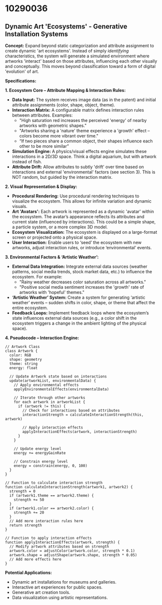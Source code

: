 # 10290036

## Dynamic Art 'Ecosystems' - Generative Installation Systems

**Concept:** Expand beyond static categorization and attribute assignment to create dynamic 'art ecosystems'. Instead of simply *identifying* characteristics, the system will generate a simulated environment where artworks 'interact' based on those attributes, influencing each other visually and conceptually. This moves beyond classification toward a form of digital 'evolution' of art.

**Specifications:**

**1. Ecosystem Core – Attribute Mapping & Interaction Rules:**

*   **Data Input:** The system receives image data (as in the patent) and initial attribute assignments (color, shape, object, theme).
*   **Interaction Matrix:**  A configurable matrix defines interaction rules between attributes. Examples:
    *   "High saturation red increases the perceived 'energy' of nearby artworks with geometric shapes."
    *   "Artworks sharing a 'nature' theme experience a 'growth' effect – colors become more vibrant over time."
    *   “If two pieces share a common object, their shapes influence each other to be more similar”
*   **Simulation Engine:** A physics/visual effects engine simulates these interactions in a 2D/3D space.  Think a digital aquarium, but with artwork instead of fish.
*   **Attribute Drift:**  Allow attributes to subtly 'drift' over time based on interactions and external 'environmental' factors (see section 3). This is NOT random, but guided by the interaction matrix.

**2. Visual Representation & Display:**

*   **Procedural Rendering:** Use procedural rendering techniques to visualize the ecosystem. This allows for infinite variation and dynamic visuals.
*   **Art 'Avatars':** Each artwork is represented as a dynamic 'avatar' within the ecosystem.  The avatar’s appearance reflects its attributes and current state (influenced by interactions). This could be a simple shape, a particle system, or a more complex 3D model.
*   **Ecosystem Visualization:** The ecosystem is displayed on a large-format screen or projected onto a physical space.
*   **User Interaction:** Enable users to ‘seed’ the ecosystem with new artworks, adjust interaction rules, or introduce ‘environmental’ events.

**3. Environmental Factors & ‘Artistic Weather’:**

*   **External Data Integration:** Integrate external data sources (weather patterns, social media trends, stock market data, etc.) to influence the ecosystem. For example:
    *   "Rainy weather decreases color saturation across all artworks."
    *   "Positive social media sentiment increases the 'growth' rate of artworks with 'hopeful' themes."
*   **‘Artistic Weather’ System:** Create a system for generating ‘artistic weather’ events – sudden shifts in color, shape, or theme that affect the entire ecosystem.
*   **Feedback Loops:** Implement feedback loops where the ecosystem’s state influences external data sources (e.g., a color shift in the ecosystem triggers a change in the ambient lighting of the physical space).

**4. Pseudocode – Interaction Engine:**

```
// Artwork Class
class Artwork {
  color: RGB
  shape: geometry
  theme: string
  energy: float

  // Update Artwork state based on interactions
  update(artworkList, environmentalData) {
    // Apply environmental effects
    applyEnvironmentalEffects(environmentalData)

    // Iterate through other artworks
    for each artwork in artworkList {
      if (artwork != this) {
        // Check for interactions based on attributes
        interactionStrength = calculateInteractionStrength(this, artwork)

        // Apply interaction effects
        applyInteractionEffects(artwork, interactionStrength)
      }
    }

    // Update energy level
    energy += energyGainRate

    // Constrain energy level
    energy = constrain(energy, 0, 100)
  }
}

// Function to calculate interaction strength
function calculateInteractionStrength(artwork1, artwork2) {
  strength = 0
  if (artwork1.theme == artwork2.theme) {
    strength += 50
  }
  if (artwork1.color == artwork2.color) {
    strength += 20
  }
  // Add more interaction rules here
  return strength
}

// Function to apply interaction effects
function applyInteractionEffects(artwork, strength) {
  // Modify artwork attributes based on strength
  artwork.color = adjustColor(artwork.color, strength * 0.1)
  artwork.shape = adjustShape(artwork.shape, strength * 0.05)
  // Add more effects here
}
```

**Potential Applications:**

*   Dynamic art installations for museums and galleries.
*   Interactive art experiences for public spaces.
*   Generative art creation tools.
*   Data visualization using artistic representations.